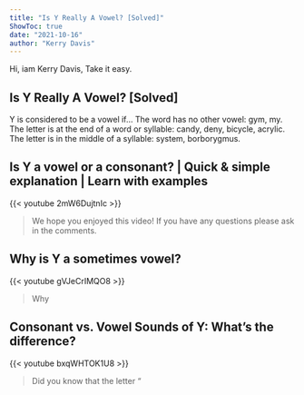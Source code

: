 ```yaml
---
title: "Is Y Really A Vowel? [Solved]"
ShowToc: true 
date: "2021-10-16"
author: "Kerry Davis" 
---
```


Hi, iam Kerry Davis, Take it easy.
## Is Y Really A Vowel? [Solved]
Y is considered to be a vowel if… The word has no other vowel: gym, my. The letter is at the end of a word or syllable: candy, deny, bicycle, acrylic. The letter is in the middle of a syllable: system, borborygmus.

## Is Y a vowel or a consonant? | Quick & simple explanation | Learn with examples
{{< youtube 2mW6DujtnIc >}}
>We hope you enjoyed this video! If you have any questions please ask in the comments.

## Why is Y a sometimes vowel?
{{< youtube gVJeCrIMQO8 >}}
>Why 

## Consonant vs. Vowel Sounds of Y: What’s the difference?
{{< youtube bxqWHTOK1U8 >}}
>Did you know that the letter “

